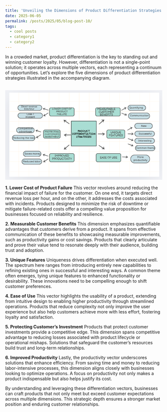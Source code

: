 ```yaml
---
title: 'Unveiling the Dimensions of Product Differentiation Strategies'
date: 2025-06-05
permalink: /posts/2025/05/blog-post-10/
tags:
  - cool posts
  - category1
  - category2
---
```


In a crowded market, product differentiation is the key to standing out and winning customer loyalty. However, differentiation is not a single-point solution; it operates across multiple vectors, each representing a continuum of opportunities. Let’s explore the five dimensions of product differentiation strategies illustrated in the accompanying diagram.

<br/><img src='/images/Product differentiation.png'><br/>

**1. Lower Cost of Product Failure**
This vector revolves around reducing the financial impact of failure for the customer. On one end, it targets direct revenue loss per hour, and on the other, it addresses the costs associated with incidents. Products designed to minimize the risk of downtime or mitigate failure-related costs offer a compelling value proposition for businesses focused on reliability and resilience.

**2. Measurable Customer Benefits**
This dimension emphasizes quantifiable advantages that customers derive from a product. It spans from effective communication of these benefits to showcasing measurable improvements, such as productivity gains or cost savings. Products that clearly articulate and prove their value tend to resonate deeply with their audience, building trust and adoption.

**3. Unique Features**
Uniqueness drives differentiation when executed well. The spectrum here ranges from introducing entirely new capabilities to refining existing ones in successful and interesting ways. A common theme often emerges, tying unique features to enhanced functionality or desirability. These innovations need to be compelling enough to shift customer preferences.

**4. Ease of Use**
This vector highlights the usability of a product, extending from intuitive design to enabling higher productivity through streamlined operations. Products that reduce complexity not only improve the user experience but also help customers achieve more with less effort, fostering loyalty and satisfaction.

**5. Protecting Customer’s Investment**
Products that protect customer investments provide a competitive edge. This dimension spans competitive advantage to reducing losses associated with product lifecycle or operational mishaps. Solutions that safeguard the customer’s resources build trust and long-term relationships.

**6. Improved Productivity**
Lastly, the productivity vector underscores solutions that enhance efficiency. From saving time and money to reducing labor-intensive processes, this dimension aligns closely with businesses looking to optimize operations. A focus on productivity not only makes a product indispensable but also helps justify its cost.

By understanding and leveraging these differentiation vectors, businesses can craft products that not only meet but exceed customer expectations across multiple dimensions. This strategic depth ensures a stronger market position and enduring customer relationships.

